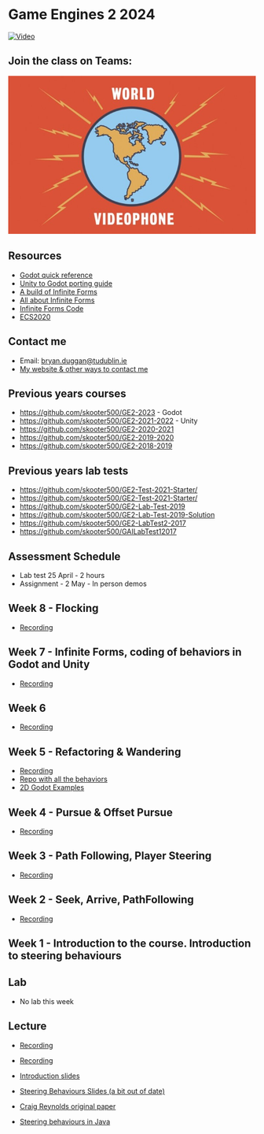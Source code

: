 # Game Engines 2 2024

[![Video](http://img.youtube.com/vi/2yy03ItDzlo/0.jpg)](http://www.youtube.com/watch?2yy03ItDzlo)

## Join the class on Teams:

[![World Videophone](images/wvp.jpg)](https://teams.microsoft.com/l/meetup-join/19%3ameeting_Y2M1ZWM5MmUtMjlhZi00NzM5LThjMTctOTdjMzU3OGQyZDYz%40thread.v2/0?context=%7b%22Tid%22%3a%22766317cb-e948-4e5f-8cec-dabc8e2fd5da%22%2c%22Oid%22%3a%2261aab78b-a857-4647-9668-83d4cca5de03%22%7d)

## Resources
- [Godot quick reference](https://github.com/skooter500/csresources/blob/master/godot_ref.md)
- [Unity to Godot porting guide](https://github.com/skooter500/csresources/blob/master/unity_to_godot.md)
- [A build of Infinite Forms](https://drive.google.com/file/d/1w24BcMAi6P1XmPc9D9ss6Lkro4KBvsMS/view?usp=sharing)
- [All about Infinite Forms](http://bryanduggan.org/forms)
- [Infinite Forms Code](http://github.com/skooter500/forms)
- [ECS2020](http://github.com/skooter500/ECS2020)

## Contact me
* Email: bryan.duggan@tudublin.ie
* [My website & other ways to contact me](http://bryanduggan.org)

## Previous years courses
- https://github.com/skooter500/GE2-2023 - Godot
- https://github.com/skooter500/GE2-2021-2022 - Unity
- https://github.com/skooter500/GE2-2020-2021
- https://github.com/skooter500/GE2-2019-2020
- https://github.com/skooter500/GE2-2018-2019

## Previous years lab tests
- https://github.com/skooter500/GE2-Test-2021-Starter/
- https://github.com/skooter500/GE2-Test-2021-Starter/
- https://github.com/skooter500/GE2-Lab-Test-2019
- https://github.com/skooter500/GE2-Lab-Test-2019-Solution
- https://github.com/skooter500/GE2-LabTest2-2017
- https://github.com/skooter500/GAILabTest12017
	
## Assessment Schedule	
- Lab test 25 April - 2 hours
- Assignment - 2 May - In person demos 

## Week 8 - Flocking
- [Recording](https://tudublin-my.sharepoint.com/:v:/g/personal/bryan_duggan_tudublin_ie/EcJH2B296chGjAKHMQiey9EBHAQNHIaDRKRsvL_udNvZAw?nav=eyJyZWZlcnJhbEluZm8iOnsicmVmZXJyYWxBcHAiOiJTdHJlYW1XZWJBcHAiLCJyZWZlcnJhbFZpZXciOiJTaGFyZURpYWxvZy1MaW5rIiwicmVmZXJyYWxBcHBQbGF0Zm9ybSI6IldlYiIsInJlZmVycmFsTW9kZSI6InZpZXcifX0%3D&e=5i6DE9)

## Week 7 - Infinite Forms, coding of behaviors in Godot and Unity
- [Recording](https://tudublin-my.sharepoint.com/:v:/g/personal/bryan_duggan_tudublin_ie/EW6svcnxufVEoxt_Ar1Pq38BCuGxb9sI9S-CPoV8DBsycw?nav=eyJyZWZlcnJhbEluZm8iOnsicmVmZXJyYWxBcHAiOiJTdHJlYW1XZWJBcHAiLCJyZWZlcnJhbFZpZXciOiJTaGFyZURpYWxvZy1MaW5rIiwicmVmZXJyYWxBcHBQbGF0Zm9ybSI6IldlYiIsInJlZmVycmFsTW9kZSI6InZpZXcifX0%3D&e=HV7c8f)

## Week 6
- [Recording](https://tudublin-my.sharepoint.com/:v:/g/personal/bryan_duggan_tudublin_ie/EdOlUFZS8PdCgn-JfxR-H10B_IR_GMg6Cph9B2f4mPqq8g?e=OqR2NM&nav=eyJyZWZlcnJhbEluZm8iOnsicmVmZXJyYWxBcHAiOiJTdHJlYW1XZWJBcHAiLCJyZWZlcnJhbFZpZXciOiJTaGFyZURpYWxvZy1MaW5rIiwicmVmZXJyYWxBcHBQbGF0Zm9ybSI6IldlYiIsInJlZmVycmFsTW9kZSI6InZpZXcifX0%3D)

## Week 5 - Refactoring & Wandering
- [Recording](https://tudublin-my.sharepoint.com/:v:/g/personal/bryan_duggan_tudublin_ie/EV44oGKqFkhLnDhCWlkSySoBwY4qOdsFozAMTnMfubCdew?nav=eyJyZWZlcnJhbEluZm8iOnsicmVmZXJyYWxBcHAiOiJTdHJlYW1XZWJBcHAiLCJyZWZlcnJhbFZpZXciOiJTaGFyZURpYWxvZy1MaW5rIiwicmVmZXJyYWxBcHBQbGF0Zm9ybSI6IldlYiIsInJlZmVycmFsTW9kZSI6InZpZXcifX0%3D&e=x6UPQD)
- [Repo with all the behaviors](https://github.com/skooter500/miniature-rotary-phone)
- [2D Godot Examples](https://github.com/skooter500/GP-2023)

## Week 4 - Pursue & Offset Pursue

- [Recording](https://tudublin-my.sharepoint.com/:v:/g/personal/bryan_duggan_tudublin_ie/EWJmksalE75IqakqPH_fLR4BoYkSQPUjUGsHnuASKoH90Q?nav=eyJyZWZlcnJhbEluZm8iOnsicmVmZXJyYWxBcHAiOiJTdHJlYW1XZWJBcHAiLCJyZWZlcnJhbFZpZXciOiJTaGFyZURpYWxvZy1MaW5rIiwicmVmZXJyYWxBcHBQbGF0Zm9ybSI6IldlYiIsInJlZmVycmFsTW9kZSI6InZpZXcifX0%3D&e=OinUX6)

## Week 3 - Path Following, Player Steering
- [Recording](https://tudublin-my.sharepoint.com/:v:/g/personal/bryan_duggan_tudublin_ie/EWJmksalE75IqakqPH_fLR4BIGyVScxy73HPIY24Lhz-ew?e=MARP3t&nav=eyJyZWZlcnJhbEluZm8iOnsicmVmZXJyYWxBcHAiOiJTdHJlYW1XZWJBcHAiLCJyZWZlcnJhbFZpZXciOiJTaGFyZURpYWxvZy1MaW5rIiwicmVmZXJyYWxBcHBQbGF0Zm9ybSI6IldlYiIsInJlZmVycmFsTW9kZSI6InZpZXcifX0%3D)

## Week 2 - Seek, Arrive, PathFollowing
- [Recording](https://tudublin-my.sharepoint.com/:v:/g/personal/bryan_duggan_tudublin_ie/EYDGjgr5arhMq6x7Nfk_u6UBh7Vr0cuT3yskoMZeiBWQ7Q?nav=eyJyZWZlcnJhbEluZm8iOnsicmVmZXJyYWxBcHAiOiJTdHJlYW1XZWJBcHAiLCJyZWZlcnJhbFZpZXciOiJTaGFyZURpYWxvZy1MaW5rIiwicmVmZXJyYWxBcHBQbGF0Zm9ybSI6IldlYiIsInJlZmVycmFsTW9kZSI6InZpZXcifX0%3D&e=VLLEJ2)

## Week 1 - Introduction to the course. Introduction to steering behaviours

## Lab
- No lab this week

## Lecture
- [Recording](https://tudublin-my.sharepoint.com/:v:/g/personal/bryan_duggan_tudublin_ie/EYDGjgr5arhMq6x7Nfk_u6UBh7Vr0cuT3yskoMZeiBWQ7Q?e=wvutLS&nav=eyJyZWZlcnJhbEluZm8iOnsicmVmZXJyYWxBcHAiOiJTdHJlYW1XZWJBcHAiLCJyZWZlcnJhbFZpZXciOiJTaGFyZURpYWxvZy1MaW5rIiwicmVmZXJyYWxBcHBQbGF0Zm9ybSI6IldlYiIsInJlZmVycmFsTW9kZSI6InZpZXcifX0%3D)
- [Recording](https://tudublin-my.sharepoint.com/:v:/g/personal/bryan_duggan_tudublin_ie/EYDGjgr5arhMq6x7Nfk_u6UBh7Vr0cuT3yskoMZeiBWQ7Q?nav=eyJyZWZlcnJhbEluZm8iOnsicmVmZXJyYWxBcHAiOiJTdHJlYW1XZWJBcHAiLCJyZWZlcnJhbFZpZXciOiJTaGFyZURpYWxvZy1MaW5rIiwicmVmZXJyYWxBcHBQbGF0Zm9ybSI6IldlYiIsInJlZmVycmFsTW9kZSI6InZpZXcifX0%3D&e=8eLNa5)

- [Introduction slides](https://tudublin-my.sharepoint.com/:p:/g/personal/bryan_duggan_tudublin_ie/EVB8iHL_Cy1DvVT1BW5SSd8BiP7R3pY7lBQoMN8Tmq0isw?e=s1TB2n)
- [Steering Behaviours Slides (a bit out of date)](https://drive.google.com/file/d/1nQeVLqhNY1JvAZQK_BgMxUoVr7w1VPUE/view?usp=sharing)
- [Craig Reynolds original paper](https://www.red3d.com/cwr/papers/1999/gdc99steer.pdf)
- [Steering behaviours in Java](https://www.red3d.com/cwr/steer/)
